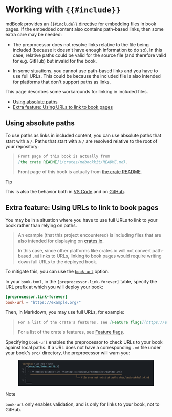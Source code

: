 # Working with `{{#include}}`

mdBook provides an [`{{#include}}` directive][mdbook-include] for embedding files in
book pages. If the embedded content also contains path-based links, then some extra care
may be needed:

- The preprocessor does not resolve links relative to the file being included (because
  it doesn't have enough information to do so). In this case, relative paths could be
  valid for the source file (and therefore valid for e.g. GitHub) but invalid for the
  book.

- In some situations, you cannot use path-based links and you have to use full URLs.
  This could be because the included file is also intended for platforms that don't
  support paths as links.

This page describes some workarounds for linking in included files.

- [Using absolute paths](#using-absolute-paths)
- [Extra feature: Using URLs to link to book pages](#extra-feature-using-urls-to-link-to-book-pages)

## Using absolute paths

To use paths as links in included content, you can use absolute paths that start with a
`/`. Paths that start with a `/` are resolved relative to the root of your repository:

> ```md
> Front page of this book is actually from
> [the crate README](/crates/mdbookkit/README.md).
> ```
>
> Front page of this book is actually from
> [the crate README](/crates/mdbookkit/README.md).

> [!TIP]
>
> This is also the behavior both in [VS Code][vscode-path-completions] and on
> [GitHub][github-relative-links].

## Extra feature: Using URLs to link to book pages

You may be in a situation where you have to use full URLs to link to your book rather
than relying on paths.

> An example (that this project encountered) is including files that are also intended
> for displaying on [crates.io][cargo-readme].
>
> In this case, since other platforms like crates.io will not convert path-based `.md`
> links to URLs, linking to book pages would require writing down full URLs to the
> deployed book.

To mitigate this, you can use the [`book-url`](configuration.md#book-url) option.

In your `book.toml`, in the `[preprocessor.link-forever]` table, specify the URL prefix
at which you will deploy your book:

```toml
[preprocessor.link-forever]
book-url = "https://example.org/"
```

Then, in Markdown, you may use full URLs, for example:

> ```md
> For a list of the crate's features, see [Feature flags](https://example.org/features).
> ```
>
> For a list of the crate's features, see [Feature flags](https://example.org/features).

Specifying `book-url` enables the preprocessor to check URLs to your book against local
paths. If a URL does not have a corresponding `.md` file under your book's `src/`
directory, the preprocessor will warn you:

<figure>

![warnings emitted for broken canonical links](media/error-reporting-canonical-urls.png)

</figure>

> [!NOTE]
>
> `book-url` only enables validation, and is only for links to your book, not to GitHub.

<!-- prettier-ignore-start -->

[cargo-readme]: https://doc.rust-lang.org/cargo/reference/manifest.html#the-readme-field
[github-relative-links]: https://docs.github.com/en/get-started/writing-on-github/getting-started-with-writing-and-formatting-on-github/basic-writing-and-formatting-syntax#relative-links
[mdbook-include]: https://rust-lang.github.io/mdBook/format/mdbook.html#including-files
[vscode-path-completions]: https://code.visualstudio.com/docs/languages/markdown#_path-completions

<!-- prettier-ignore-end -->
